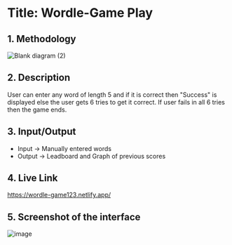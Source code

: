 # Title: Wordle-Game Play
## 1. Methodology
![Blank diagram (2)](https://user-images.githubusercontent.com/95565950/208239792-2f72c889-d21a-4be5-8ca2-90017903a921.png)

## 2. Description
User can enter any word of length 5 and if it is correct then "Success" is displayed else the user gets 6 tries to get it correct. If user fails in all 6 tries then the game ends.
## 3. Input/Output
- Input -> Manually entered words
- Output -> Leadboard and Graph of previous scores
## 4. Live Link
https://wordle-game123.netlify.app/

## 5. Screenshot of the interface
![image](https://user-images.githubusercontent.com/95565950/208239348-68fdab71-dd18-40bb-b2d2-ab1a0f07ea20.png)
